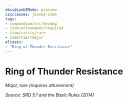```yaml
---
obsidianUIMode: preview
cssclasses: json5e-item
tags:
- compendium/src/5e/dmg
- item/attunement/required
- item/rarity/rare
- item/tier/major
aliases: 
- "Ring of Thunder Resistance"
---
```

# Ring of Thunder Resistance
*Major, rare (requires attunement)*  


*Source: SRD 5.1 and the Basic Rules (2014)*